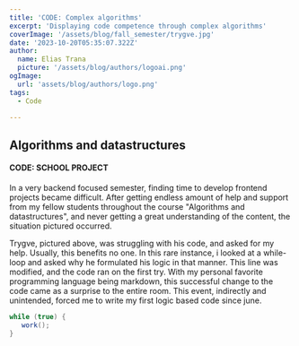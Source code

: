 ```yaml
---
title: 'CODE: Complex algorithms'
excerpt: 'Displaying code competence through complex algorithms'
coverImage: '/assets/blog/fall_semester/trygve.jpg'
date: '2023-10-20T05:35:07.322Z'
author:
  name: Elias Trana
  picture: '/assets/blog/authors/logoai.png'
ogImage:
  url: 'assets/blog/authors/logo.png'
tags:
  - Code

---
```



 
## Algorithms and datastructures

#### **CODE:** SCHOOL PROJECT
In a very backend focused semester, finding time to develop frontend projects became difficult. After getting endless amount of help and support from my fellow students throughout the course "Algorithms and datastructures", and never getting a great understanding of the content, the situation pictured occurred. 

Trygve, pictured above, was struggling with his code, and asked for my help. Usually, this benefits no one. In this rare instance, i looked at a while-loop and asked why he formulated his logic in that manner. This line was modified, and the code ran on the first try. With my personal favorite programming language being markdown, this successful change to the code came as a surprise to the entire room. This event, indirectly and unintended, forced me to write my first logic based code since june.      


```java
while (true) {
   work();    
}


